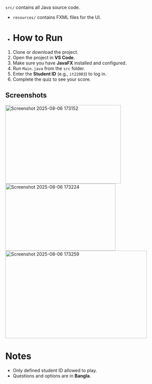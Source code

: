 `src/` contains all Java source code.
- `resources/` contains FXML files for the UI.

- # How to Run

1. Clone or download the project.
2. Open the project in **VS Code**.
3. Make sure you have **JavaFX** installed and configured.
4. Run `Main.java` from the `src` folder.
5. Enter the **Student ID** (e.g., `it22003`) to log in.
6. Complete the quiz to see your score.


## Screenshots
<img width="361" height="246" alt="Screenshot 2025-08-06 173152" src="https://github.com/user-attachments/assets/e23edc56-1e4d-4d03-995b-d7d8baa9aac0" />
<img width="344" height="210" alt="Screenshot 2025-08-06 173224" src="https://github.com/user-attachments/assets/5ad30561-8252-4314-b3bc-eefe8b19a05f" />
<img width="442" height="274" alt="Screenshot 2025-08-06 173259" src="https://github.com/user-attachments/assets/67801aec-b335-48ff-96d3-bf446254ccbb" />

# Notes

- Only defined student ID allowed to play.
- Questions and options are in **Bangla**.
